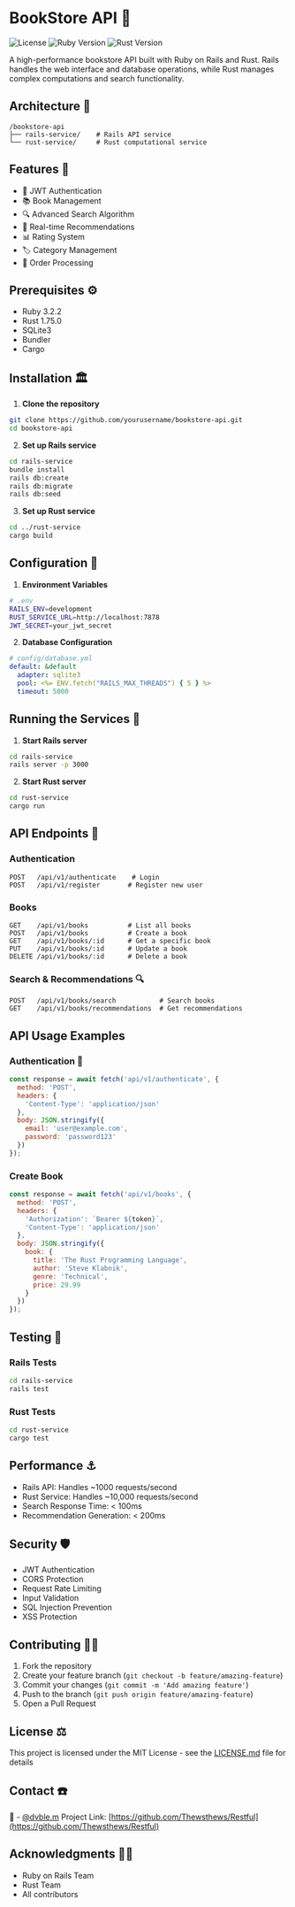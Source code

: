 # BookStore API 👾
![License](https://img.shields.io/badge/license-MIT-blue.svg)
![Ruby Version](https://img.shields.io/badge/ruby-3.2.2-red)
![Rust Version](https://img.shields.io/badge/rust-1.75.0-orange)

A high-performance bookstore API built with Ruby on Rails and Rust. Rails handles the web interface and database operations, while Rust manages complex computations and search functionality.

## Architecture 🍯

```plaintext
/bookstore-api
├── rails-service/    # Rails API service
└── rust-service/     # Rust computational service
```

## Features 🌙

- 🔐 JWT Authentication
- 📚 Book Management
- 🔍 Advanced Search Algorithm
- 💫 Real-time Recommendations
- 📊 Rating System
- 🏷️ Category Management
- 🔄 Order Processing

## Prerequisites ⚙️

- Ruby 3.2.2
- Rust 1.75.0
- SQLite3
- Bundler
- Cargo

## Installation 🏛️

1. **Clone the repository**
```bash
git clone https://github.com/yourusername/bookstore-api.git
cd bookstore-api
```

2. **Set up Rails service**
```bash
cd rails-service
bundle install
rails db:create
rails db:migrate
rails db:seed
```

3. **Set up Rust service**
```bash
cd ../rust-service
cargo build
```

## Configuration 🔑

1. **Environment Variables**
```bash
# .env
RAILS_ENV=development
RUST_SERVICE_URL=http://localhost:7878
JWT_SECRET=your_jwt_secret
```

2. **Database Configuration**
```yaml
# config/database.yml
default: &default
  adapter: sqlite3
  pool: <%= ENV.fetch("RAILS_MAX_THREADS") { 5 } %>
  timeout: 5000
```

## Running the Services 🧲

1. **Start Rails server**
```bash
cd rails-service
rails server -p 3000
```

2. **Start Rust server**
```bash
cd rust-service
cargo run
```

## API Endpoints 📍

### Authentication
```plaintext
POST   /api/v1/authenticate    # Login
POST   /api/v1/register       # Register new user
```

### Books
```plaintext
GET    /api/v1/books          # List all books
POST   /api/v1/books          # Create a book
GET    /api/v1/books/:id      # Get a specific book
PUT    /api/v1/books/:id      # Update a book
DELETE /api/v1/books/:id      # Delete a book
```

### Search & Recommendations 🔍
```plaintext
POST   /api/v1/books/search           # Search books
GET    /api/v1/books/recommendations  # Get recommendations
```

## API Usage Examples

### Authentication 🔗
```javascript
const response = await fetch('api/v1/authenticate', {
  method: 'POST',
  headers: {
    'Content-Type': 'application/json'
  },
  body: JSON.stringify({
    email: 'user@example.com',
    password: 'password123'
  })
});
```

### Create Book
```javascript
const response = await fetch('api/v1/books', {
  method: 'POST',
  headers: {
    'Authorization': `Bearer ${token}`,
    'Content-Type': 'application/json'
  },
  body: JSON.stringify({
    book: {
      title: 'The Rust Programming Language',
      author: 'Steve Klabnik',
      genre: 'Technical',
      price: 29.99
    }
  })
});
```

## Testing 🍴

### Rails Tests
```bash
cd rails-service
rails test
```

### Rust Tests
```bash
cd rust-service
cargo test
```

## Performance ⚓

- Rails API: Handles ~1000 requests/second
- Rust Service: Handles ~10,000 requests/second
- Search Response Time: < 100ms
- Recommendation Generation: < 200ms

## Security 🛡️

- JWT Authentication
- CORS Protection
- Request Rate Limiting
- Input Validation
- SQL Injection Prevention
- XSS Protection

## Contributing 🤝🏾

1. Fork the repository
2. Create your feature branch (`git checkout -b feature/amazing-feature`)
3. Commit your changes (`git commit -m 'Add amazing feature'`)
4. Push to the branch (`git push origin feature/amazing-feature`)
5. Open a Pull Request

## License ⚖️

This project is licensed under the MIT License - see the [LICENSE.md](LICENSE.md) file for details

## Contact ☎️

🐧 - [@dvble.m](https://twitter.com/BookofT) 
Project Link: [https://github.com/Thewsthews/Restful](https://github.com/Thewsthews/Restful)

## Acknowledgments ✊🏾

- Ruby on Rails Team
- Rust Team
- All contributors
